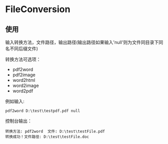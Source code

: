 # FileConversion
## 使用

输入转换方法，文件路径，输出路径(输出路径如果输入'null'则为文件同目录下同名不同后缀文件)

转换方法可选项：

- pdf2word
- pdf2image
- word2html
- word2image
- word2pdf

例如输入: 

```
pdf2word D:\test\testpdf.pdf null
```

控制台输出：

```
转换方法: pdf2word  文件: D:\test\testFile.pdf
转换成功！文件路径: D:\test\testFile.doc
```
